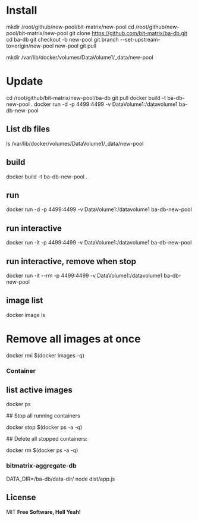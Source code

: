 # Install

mkdir /root/github/new-pool/bit-matrix/new-pool
cd /root/github/new-pool/bit-matrix/new-pool
git clone https://github.com/bit-matrix/ba-db.git
cd ba-db
git checkout -b new-pool
git branch --set-upstream-to=origin/new-pool new-pool
git pull

mkdir /var/lib/docker/volumes/DataVolume1/\_data/new-pool

# Update

cd /root/github/bit-matrix/new-pool/ba-db
git pull
docker build -t ba-db-new-pool .
docker run -d -p 4499:4499 -v DataVolume1:/datavolume1 ba-db-new-pool

## List db files

ls /var/lib/docker/volumes/DataVolume1/\_data/new-pool

## build

docker build -t ba-db-new-pool .

## run

docker run -d -p 4499:4499 -v DataVolume1:/datavolume1 ba-db-new-pool

## run interactive

docker run -it -p 4499:4499 -v DataVolume1:/datavolume1 ba-db-new-pool

## run interactive, remove when stop

docker run -it --rm -p 4499:4499 -v DataVolume1:/datavolume1 ba-db-new-pool

## image list

docker image ls

# Remove all images at once

docker rmi $(docker images -q)

### Container

## list active images

docker ps

## Stop all running containers

docker stop $(docker ps -a -q)

## Delete all stopped containers:

docker rm $(docker ps -a -q)

### bitmatrix-aggregate-db

DATA_DIR=/ba-db/data-dir/ node dist/app.js

## License

MIT
**Free Software, Hell Yeah!**
